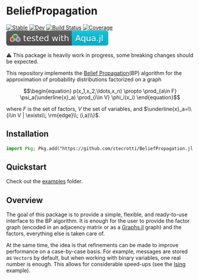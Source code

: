 # BeliefPropagation

[![Stable](https://img.shields.io/badge/docs-stable-blue.svg)](https://stecrotti.github.io/BeliefPropagation.jl/stable/)
[![Dev](https://img.shields.io/badge/docs-dev-blue.svg)](https://stecrotti.github.io/BeliefPropagation.jl/dev/)
[![Build Status](https://github.com/stecrotti/BeliefPropagation.jl/actions/workflows/CI.yml/badge.svg?branch=main)](https://github.com/stecrotti/BeliefPropagation.jl/actions/workflows/CI.yml?query=branch%3Amain)
[![Coverage](https://codecov.io/gh/stecrotti/BeliefPropagation.jl/graph/badge.svg?token=KjSnA3UPCt)](https://codecov.io/gh/stecrotti/BeliefPropagation.jl)
[![Aqua](https://raw.githubusercontent.com/JuliaTesting/Aqua.jl/master/badge.svg)](https://github.com/JuliaTesting/Aqua.jl)

⚠️ This package is heavily work in progress, some breaking changes should be expected.

This repository implements the [Belief Propagation](https://en.wikipedia.org/wiki/Belief_propagation)(BP) algorithm for the approximation of probability distributions factorized on a graph
```math
\begin{equation}
p(x_1,x_2,\ldots,x_n) \propto \prod_{a\in F} \psi_a(\underline{x}_a) \prod_{i\in V} \phi_i(x_i) 
\end{equation}
```
where $F$ is the set of factors, $V$ the set of variables, and $\underline{x}_a=\\{i\in V | \exists\\; \rm{edge}\\; (i,a)\\}$.

## Installation
```julia
import Pkg; Pkg.add("https://github.com/stecrotti/BeliefPropagation.jl.git")
```

## Quickstart
Check out the [examples](https://github.com/stecrotti/BeliefPropagation.jl/tree/main/examples) folder.

## Overview
The goal of this package is to provide a simple, flexible, and ready-to-use interface to the BP algorithm. It is enough for the user to provide the factor graph (encoded in an adjacency matrix or as a [Graphs.jl](https://github.com/JuliaGraphs/Graphs.jl) graph) and the factors, everything else is taken care of.

At the same time, the idea is that refinements can be made to improve performance on a case-by-case basis. For example, messages are stored as `Vector`s by default, but when working with binary variables, one real number is enough. This allows for considerable speed-ups (see the [Ising](https://github.com/stecrotti/BeliefPropagation.jl/blob/9cbc01d6bbd0266531d6047482b8617bb6eb71ab/src/Models/ising.jl#L56) example).